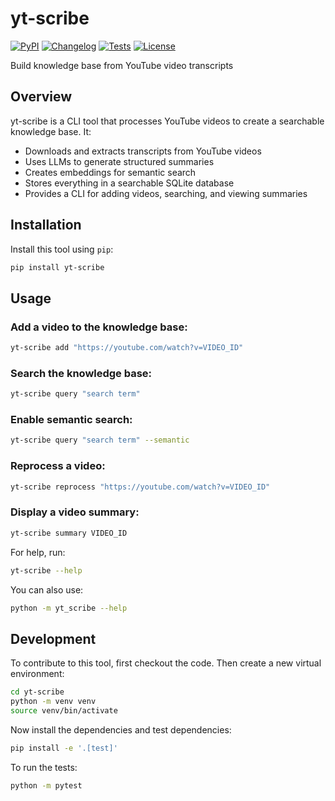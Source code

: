# yt-scribe

[![PyPI](https://img.shields.io/pypi/v/yt-scribe.svg)](https://pypi.org/project/yt-scribe/)
[![Changelog](https://img.shields.io/github/v/release/lvg77/yt-scribe?include_prereleases&label=changelog)](https://github.com/lvg77/yt-scribe/releases)
[![Tests](https://github.com/lvg77/yt-scribe/actions/workflows/test.yml/badge.svg)](https://github.com/lvg77/yt-scribe/actions/workflows/test.yml)
[![License](https://img.shields.io/badge/license-Apache%202.0-blue.svg)](https://github.com/lvg77/yt-scribe/blob/master/LICENSE)

Build knowledge base from YouTube video transcripts

## Overview

yt-scribe is a CLI tool that processes YouTube videos to create a searchable knowledge base. It:

- Downloads and extracts transcripts from YouTube videos
- Uses LLMs to generate structured summaries
- Creates embeddings for semantic search
- Stores everything in a searchable SQLite database
- Provides a CLI for adding videos, searching, and viewing summaries

## Installation

Install this tool using `pip`:
```bash
pip install yt-scribe
```

## Usage

### Add a video to the knowledge base:
```bash
yt-scribe add "https://youtube.com/watch?v=VIDEO_ID"
```

### Search the knowledge base:
```bash
yt-scribe query "search term"
```

### Enable semantic search:
```bash
yt-scribe query "search term" --semantic
```

### Reprocess a video:
```bash
yt-scribe reprocess "https://youtube.com/watch?v=VIDEO_ID"
```

### Display a video summary:
```bash
yt-scribe summary VIDEO_ID
```

For help, run:
```bash
yt-scribe --help
```

You can also use:
```bash
python -m yt_scribe --help
```

## Development

To contribute to this tool, first checkout the code. Then create a new virtual environment:
```bash
cd yt-scribe
python -m venv venv
source venv/bin/activate
```

Now install the dependencies and test dependencies:
```bash
pip install -e '.[test]'
```

To run the tests:
```bash
python -m pytest
```
